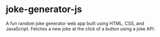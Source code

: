# joke-generator-js
A fun random joke generator web app built using HTML, CSS, and JavaScript. Fetches a new joke at the click of a button using a joke API.
